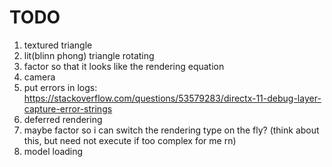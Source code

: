 # TODO

1. textured triangle
2. lit(blinn phong) triangle rotating
3. factor so that it looks like the rendering equation
4. camera 
5. put errors in logs: https://stackoverflow.com/questions/53579283/directx-11-debug-layer-capture-error-strings
6. deferred rendering
7. maybe factor so i can switch the rendering type on the fly? (think about this, but need not execute if too complex for me rn)
8. model loading